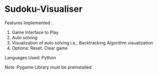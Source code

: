 # Sudoku-Visualiser

Features Implemented : 

1. Game Interface to Play
2. Auto solving
3. Visualization of auto solving i.e., Backtracking Algorithm visualization
4. Options: Reset, Clear game

Languages Used: Python

Note :Pygame Library must be preinstalled
